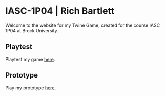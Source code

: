# IASC-1P04 | Rich Bartlett

Welcome to the website for my Twine Game, created for the course IASC 1P04 at Brock University.

## Playtest

Playtest my game [here]().


## Prototype

Play my prototype [here](prototype/JourneytoTheWest.html).
